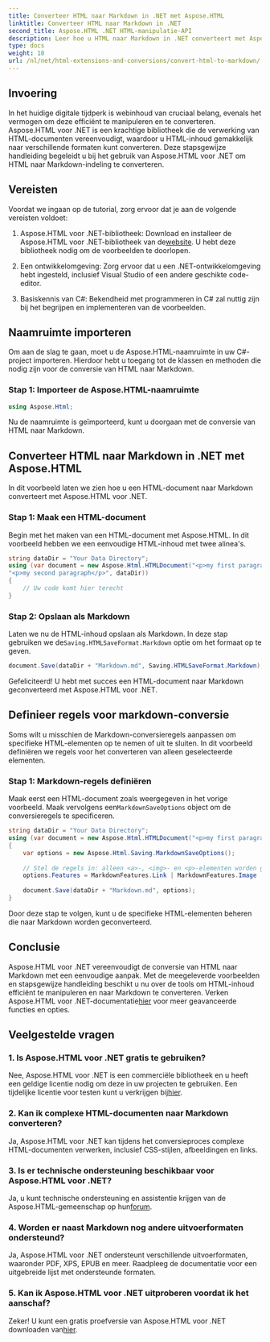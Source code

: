 ```yaml
---
title: Converteer HTML naar Markdown in .NET met Aspose.HTML
linktitle: Converteer HTML naar Markdown in .NET
second_title: Aspose.HTML .NET HTML-manipulatie-API
description: Leer hoe u HTML naar Markdown in .NET converteert met Aspose.HTML voor efficiënte inhoudmanipulatie. Krijg stapsgewijze begeleiding voor een naadloos conversieproces.
type: docs
weight: 18
url: /nl/net/html-extensions-and-conversions/convert-html-to-markdown/
---
```


## Invoering

In het huidige digitale tijdperk is webinhoud van cruciaal belang, evenals het vermogen om deze efficiënt te manipuleren en te converteren. Aspose.HTML voor .NET is een krachtige bibliotheek die de verwerking van HTML-documenten vereenvoudigt, waardoor u HTML-inhoud gemakkelijk naar verschillende formaten kunt converteren. Deze stapsgewijze handleiding begeleidt u bij het gebruik van Aspose.HTML voor .NET om HTML naar Markdown-indeling te converteren.

## Vereisten

Voordat we ingaan op de tutorial, zorg ervoor dat je aan de volgende vereisten voldoet:

1.  Aspose.HTML voor .NET-bibliotheek: Download en installeer de Aspose.HTML voor .NET-bibliotheek van de[website](https://releases.aspose.com/html/net/). U hebt deze bibliotheek nodig om de voorbeelden te doorlopen.

2. Een ontwikkelomgeving: Zorg ervoor dat u een .NET-ontwikkelomgeving hebt ingesteld, inclusief Visual Studio of een andere geschikte code-editor.

3. Basiskennis van C#: Bekendheid met programmeren in C# zal nuttig zijn bij het begrijpen en implementeren van de voorbeelden.

## Naamruimte importeren

Om aan de slag te gaan, moet u de Aspose.HTML-naamruimte in uw C#-project importeren. Hierdoor hebt u toegang tot de klassen en methoden die nodig zijn voor de conversie van HTML naar Markdown.

### Stap 1: Importeer de Aspose.HTML-naamruimte

```csharp
using Aspose.Html;
```

Nu de naamruimte is geïmporteerd, kunt u doorgaan met de conversie van HTML naar Markdown.

## Converteer HTML naar Markdown in .NET met Aspose.HTML

In dit voorbeeld laten we zien hoe u een HTML-document naar Markdown converteert met Aspose.HTML voor .NET. 

### Stap 1: Maak een HTML-document

Begin met het maken van een HTML-document met Aspose.HTML. In dit voorbeeld hebben we een eenvoudige HTML-inhoud met twee alinea's.

```csharp
string dataDir = "Your Data Directory";
using (var document = new Aspose.Html.HTMLDocument("<p>my first paragraph</p>" +
"<p>my second paragraph</p>", dataDir))
{
    // Uw code komt hier terecht
}
```

### Stap 2: Opslaan als Markdown

 Laten we nu de HTML-inhoud opslaan als Markdown. In deze stap gebruiken we de`Saving.HTMLSaveFormat.Markdown` optie om het formaat op te geven.

```csharp
document.Save(dataDir + "Markdown.md", Saving.HTMLSaveFormat.Markdown);
```

Gefeliciteerd! U hebt met succes een HTML-document naar Markdown geconverteerd met Aspose.HTML voor .NET.

## Definieer regels voor markdown-conversie

Soms wilt u misschien de Markdown-conversieregels aanpassen om specifieke HTML-elementen op te nemen of uit te sluiten. In dit voorbeeld definiëren we regels voor het converteren van alleen geselecteerde elementen.

### Stap 1: Markdown-regels definiëren

 Maak eerst een HTML-document zoals weergegeven in het vorige voorbeeld. Maak vervolgens een`MarkdownSaveOptions` object om de conversieregels te specificeren.

```csharp
string dataDir = "Your Data Directory";
using (var document = new Aspose.Html.HTMLDocument("<p>my first paragraph</p>", dataDir))
{
    var options = new Aspose.Html.Saving.MarkdownSaveOptions();
    
    // Stel de regels in: alleen <a>-, <img>- en <p>-elementen worden geconverteerd naar markdown.
    options.Features = MarkdownFeatures.Link | MarkdownFeatures.Image | MarkdownFeatures.AutomaticParagraph;
    
    document.Save(dataDir + "Markdown.md", options);
}
```

Door deze stap te volgen, kunt u de specifieke HTML-elementen beheren die naar Markdown worden geconverteerd.

## Conclusie

 Aspose.HTML voor .NET vereenvoudigt de conversie van HTML naar Markdown met een eenvoudige aanpak. Met de meegeleverde voorbeelden en stapsgewijze handleiding beschikt u nu over de tools om HTML-inhoud efficiënt te manipuleren en naar Markdown te converteren. Verken Aspose.HTML voor .NET-documentatie[hier](https://reference.aspose.com/html/net/) voor meer geavanceerde functies en opties.

## Veelgestelde vragen

### 1. Is Aspose.HTML voor .NET gratis te gebruiken?

Nee, Aspose.HTML voor .NET is een commerciële bibliotheek en u heeft een geldige licentie nodig om deze in uw projecten te gebruiken. Een tijdelijke licentie voor testen kunt u verkrijgen bij[hier](https://purchase.aspose.com/temporary-license/).

### 2. Kan ik complexe HTML-documenten naar Markdown converteren?

Ja, Aspose.HTML voor .NET kan tijdens het conversieproces complexe HTML-documenten verwerken, inclusief CSS-stijlen, afbeeldingen en links.

### 3. Is er technische ondersteuning beschikbaar voor Aspose.HTML voor .NET?

 Ja, u kunt technische ondersteuning en assistentie krijgen van de Aspose.HTML-gemeenschap op hun[forum](https://forum.aspose.com/).

### 4. Worden er naast Markdown nog andere uitvoerformaten ondersteund?

Ja, Aspose.HTML voor .NET ondersteunt verschillende uitvoerformaten, waaronder PDF, XPS, EPUB en meer. Raadpleeg de documentatie voor een uitgebreide lijst met ondersteunde formaten.

### 5. Kan ik Aspose.HTML voor .NET uitproberen voordat ik het aanschaf?

 Zeker! U kunt een gratis proefversie van Aspose.HTML voor .NET downloaden van[hier](https://releases.aspose.com/).
